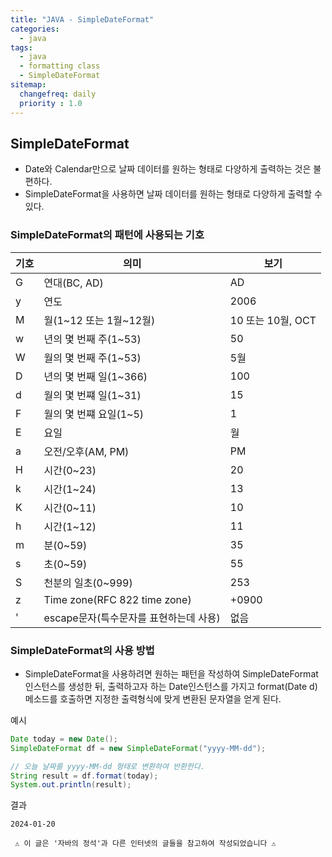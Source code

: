 ```yaml
---
title: "JAVA - SimpleDateFormat"
categories: 
  - java
tags:
  - java
  - formatting class
  - SimpleDateFormat
sitemap:
  changefreq: daily
  priority : 1.0
---
```

## SimpleDateFormat
* Date와 Calendar만으로 날짜 데이터를 원하는 형태로 다양하게 출력하는 것은 불편하다.
* SimpleDateFormat을 사용하면 날짜 데이터를 원하는 형태로 다양하게 출력할 수 있다.

### SimpleDateFormat의 패턴에 사용되는 기호

기호|의미|보기
-|-|-
G|연대(BC, AD)|AD
y|연도|2006
M|월(1~12 또는 1월~12월)|10 또는 10월, OCT
w|년의 몇 번째 주(1~53)|50
W|월의 몇 번째 주(1~53)|5월
D|년의 몇 번째 일(1~366)|100
d|월의 몇 번쨰 일(1~31)|15
F|월의 몇 번쨰 요일(1~5)|1
E|요일|월
a|오전/오후(AM, PM)|PM
H|시간(0~23)|20
k|시간(1~24)|13
K|시간(0~11)|10
h|시간(1~12)|11
m|분(0~59)|35
s|초(0~59)|55
S|천분의 일초(0~999)|253
z|Time zone(RFC 822 time zone)|+0900
'|escape문자(특수문자를 표현하는데 사용)|없음

### SimpleDateFormat의 사용 방법
* SimpleDateFormat을 사용하려면 원하는 패턴을 작성하여 SimpleDateFormat인스턴스를 생성한 뒤, 출력하고자 하는 Date인스턴스를 가지고 format(Date d)메소드를 호출하면 지정한 출력형식에 맞게 변환된 문자열을 얻게 된다.
 
예시
```java
Date today = new Date();
SimpleDateFormat df = new SimpleDateFormat("yyyy-MM-dd");

// 오늘 날짜를 yyyy-MM-dd 형태로 변환하여 반환한다.
String result = df.format(today);
System.out.println(result);
```
결과
```
2024-01-20
```
` ⚠ 이 글은 '자바의 정석'과 다른 인터넷의 글들을 참고하여 작성되었습니다 ⚠`
